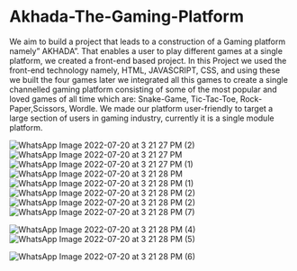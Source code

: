 # Akhada-The-Gaming-Platform
We aim to build a project that leads to a construction of a Gaming platform namely” AKHADA”. That enables a user to play different games at a single platform, we created a front-end based project. In this Project we used the front-end technology namely, HTML, JAVASCRIPT, CSS, and using these we built the four games later we integrated all this games to create a single channelled gaming platform consisting of some of the most popular and loved games of all time which are: Snake-Game, Tic-Tac-Toe, Rock-Paper,Scissors, Wordle. We made our platform user-friendly to target a large section of users in gaming industry, currently it is a single module platform.

![WhatsApp Image 2022-07-20 at 3 21 27 PM (2)](https://user-images.githubusercontent.com/76471209/179954657-666119df-a997-417a-a0a7-c94a31b69d10.jpeg)<br>
![WhatsApp Image 2022-07-20 at 3 21 27 PM](https://user-images.githubusercontent.com/76471209/179954702-65613c5e-a9c1-471e-b413-3cc0cee5d8fd.jpeg)<br>
![WhatsApp Image 2022-07-20 at 3 21 27 PM (1)](https://user-images.githubusercontent.com/76471209/179954739-a7e30e04-934a-4a68-8bea-a74ffb069c32.jpeg)<br>
![WhatsApp Image 2022-07-20 at 3 21 28 PM](https://user-images.githubusercontent.com/76471209/179954775-bb38fdc9-9c37-4b51-b6e1-cc2714fa4284.jpeg)<br>
![WhatsApp Image 2022-07-20 at 3 21 28 PM (1)](https://user-images.githubusercontent.com/76471209/179954791-3e59b521-40d5-427c-a083-f7a950d4abe2.jpeg)<br>
![WhatsApp Image 2022-07-20 at 3 21 28 PM (2)](https://user-images.githubusercontent.com/76471209/179954974-6ce4ee1b-e738-4b77-89c5-707f966e70c7.jpeg)<br>
![WhatsApp Image 2022-07-20 at 3 21 28 PM (2)](https://user-images.githubusercontent.com/76471209/179954992-8a787692-7f1f-4aee-89b2-c7910b760efa.jpeg)<br>
![WhatsApp Image 2022-07-20 at 3 21 28 PM (7)](https://user-images.githubusercontent.com/76471209/179955662-d7e109b0-5f0f-46bd-8a6f-692b4e636ac9.jpeg)


![WhatsApp Image 2022-07-20 at 3 21 28 PM (4)](https://user-images.githubusercontent.com/76471209/179955267-79cf0133-fe35-49eb-9f7a-ec5a131d5d9a.jpeg)<br>
![WhatsApp Image 2022-07-20 at 3 21 28 PM (5)](https://user-images.githubusercontent.com/76471209/179955089-2f89c6e5-8c42-4bda-9cd1-c4f7b5a67fdd.jpeg)<br>

![WhatsApp Image 2022-07-20 at 3 21 28 PM (6)](https://user-images.githubusercontent.com/76471209/179955607-d6142d6b-98df-498c-9e38-4a0b079677ea.jpeg)
